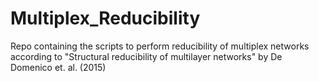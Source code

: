# Multiplex_Reducibility
Repo containing the scripts to perform reducibility of multiplex networks according to "Structural reducibility of multilayer networks" by De Domenico et. al. (2015)
